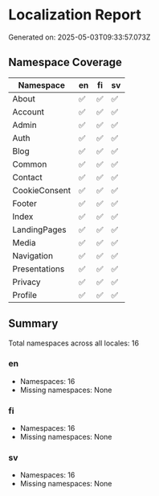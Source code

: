 # Localization Report

Generated on: 2025-05-03T09:33:57.073Z

## Namespace Coverage

| Namespace | en | fi | sv |
|----------|-----|-----|-----|
| About |  ✅ |  ✅ |  ✅ |
| Account |  ✅ |  ✅ |  ✅ |
| Admin |  ✅ |  ✅ |  ✅ |
| Auth |  ✅ |  ✅ |  ✅ |
| Blog |  ✅ |  ✅ |  ✅ |
| Common |  ✅ |  ✅ |  ✅ |
| Contact |  ✅ |  ✅ |  ✅ |
| CookieConsent |  ✅ |  ✅ |  ✅ |
| Footer |  ✅ |  ✅ |  ✅ |
| Index |  ✅ |  ✅ |  ✅ |
| LandingPages |  ✅ |  ✅ |  ✅ |
| Media |  ✅ |  ✅ |  ✅ |
| Navigation |  ✅ |  ✅ |  ✅ |
| Presentations |  ✅ |  ✅ |  ✅ |
| Privacy |  ✅ |  ✅ |  ✅ |
| Profile |  ✅ |  ✅ |  ✅ |

## Summary

Total namespaces across all locales: 16

### en
- Namespaces: 16
- Missing namespaces: None

### fi
- Namespaces: 16
- Missing namespaces: None

### sv
- Namespaces: 16
- Missing namespaces: None


